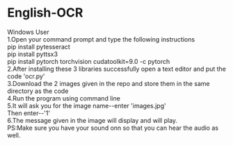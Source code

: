 # English-OCR
Windows User \
    1.Open your command prompt and type the following instructions\
    pip install pytesseract\
    pip install pyttsx3\
    pip install pytorch torchvision cudatoolkit=9.0 -c pytorch\
2.After installing these 3 libraries successfully open a text editor and put the code 'ocr.py'\
3.Download the 2 images given in the repo and store them in the same directory as the code \
4.Run the program using command line\
5.It will ask you for the image name--enter 'images.jpg'\
Then enter--'1'\
6.The message given in the image will display and will play.\
PS:Make sure you have your sound onn so that you can hear the audio as well.
